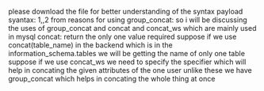 please download the file for better understanding of the syntax
payload syantax: 1,<payload>,2 from <whereevr>
reasons for using group_concat:
    so i will be discussing the uses of group_concat and concat and concat_ws which are mainly used in mysql
    concat: return the only one value required 
    suppose if we use concat(table_name) in the backend which is in the information_schema.tables we will be getting the name of only one table
    suppose if we use concat_ws we need to specify the specifier which will help in concating the given attributes of the one user
  unlike these we have group_concat which helps in concating the whole thing at once
  
 
